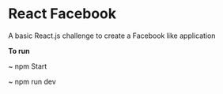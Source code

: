 # React Facebook

<p>A basic React.js challenge to create a Facebook like application</p>

**To run**

<p>~ npm Start</p>
<p>~ npm run dev</p>
